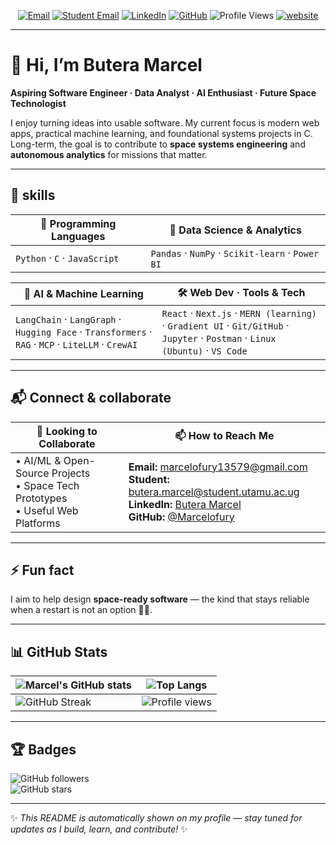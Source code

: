 

<p align="center">
  <a href="mailto:marcelofury13579@gmail.com"><img alt="Email" src="https://img.shields.io/badge/Email-marcelofury13579%40gmail.com-0B1020?logo=gmail&logoColor=white"></a>
  <a href="mailto:butera.marcel@student.utamu.ac.ug"><img alt="Student Email" src="https://img.shields.io/badge/UTAMU%20Mail-butera.marcel%40student.utamu.ac.ug-0B1020?logo=gmail&logoColor=white"></a>
  <a href="https://www.linkedin.com/in/butera-marcel-68368a32b"><img alt="LinkedIn" src="https://img.shields.io/badge/LinkedIn-Butera%20Marcel-0A66C2?logo=linkedin&logoColor=white"></a>
  <a href="https://github.com/Marcelofury"><img alt="GitHub" src="https://img.shields.io/badge/GitHub-Marcelofury-181717?logo=github&logoColor=white"></a>
  <img alt="Profile Views" src="https://komarev.com/ghpvc/?username=Marcelofury&label=Profile%20Views&color=0e75b6&style=flat">
  <a href="https://portfolio-buteramarcels-projects.vercel.app/"><img alt="website" src="https://portfolio-buteramarcels-projects.vercel.app/"></a>
</p>

---

# 👋 Hi, I’m **Butera Marcel**

**Aspiring Software Engineer · Data Analyst · AI Enthusiast · Future Space Technologist**

I enjoy turning ideas into usable software. My current focus is modern web apps, practical machine learning, and foundational systems projects in C. Long-term, the goal is to contribute to **space systems engineering** and **autonomous analytics** for missions that matter.

---

## 🔷 skills 

| **👀 Programming Languages** | **🧪 Data Science & Analytics** |
|---|---|
| `Python` · `C` · `JavaScript` | `Pandas` · `NumPy` · `Scikit-learn` · `Power BI` |

| **🧠 AI & Machine Learning** | **🛠️ Web Dev · Tools & Tech** |
|---|---|
| `LangChain` · `LangGraph` · `Hugging Face` · `Transformers` · `RAG` · `MCP` · `LiteLLM` · `CrewAI` | `React` · `Next.js` · `MERN (learning)` · `Gradient UI` · `Git/GitHub` · `Jupyter` · `Postman` · `Linux (Ubuntu)` · `VS Code` |

---

## 📬 Connect & collaborate 

| **🤝 Looking to Collaborate** | **📫 How to Reach Me** |
|---|---|
| • AI/ML & Open-Source Projects <br> • Space Tech Prototypes <br> • Useful Web Platforms | **Email:** marcelofury13579@gmail.com <br> **Student:** butera.marcel@student.utamu.ac.ug <br> **LinkedIn:** [Butera Marcel](https://www.linkedin.com/in/butera-marcel-68368a32b) <br> **GitHub:** [@Marcelofury](https://github.com/Marcelofury) |

---

## ⚡ Fun fact  

I aim to help design **space-ready software** — the kind that stays reliable when a restart is not an option 🚀🌌.  

---

## 📊 GitHub Stats  

<div align="center">

| ![Marcel's GitHub stats](https://github-readme-stats.vercel.app/api?username=Marcelofury&show_icons=true&theme=radical) | ![Top Langs](https://github-readme-stats.vercel.app/api/top-langs/?username=Marcelofury&layout=compact&theme=radical) |
|---|---|
| ![GitHub Streak](https://streak-stats.demolab.com?user=Marcelofury&theme=radical&border_radius=10) | ![Profile views](https://komarev.com/ghpvc/?username=Marcelofury&label=Profile%20Views&color=0e75b6&style=flat) |

</div>

---

## 🏆 Badges  

![GitHub followers](https://img.shields.io/github/followers/Marcelofury?label=Followers&style=social)  
![GitHub stars](https://img.shields.io/github/stars/Marcelofury?affiliations=OWNER%2CCOLLABORATOR&style=social)  

---

✨ *This README is automatically shown on my profile — stay tuned for updates as I build, learn, and contribute!* ✨
